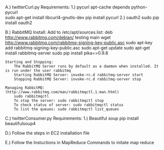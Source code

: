 A.) twitterCurl.py
	Requirements:
		1.) pycurl
			apt-cache depends python-pycurl   
			sudo apt-get install libcurl4-gnutls-dev
			pip install pycurl
		2.) oauth2
			sudo pip install oauth2

B.) RabbitMQ
	Install:
		Add to /etc/apt/sources.list: deb http://www.rabbitmq.com/debian/ testing main
		wget http://www.rabbitmq.com/rabbitmq-signing-key-public.asc
		sudo apt-key add rabbitmq-signing-key-public.asc
		sudo apt-get update
		sudo apt-get install rabbitmq-server
		sudo pip install pika==0.9.8

	Starting and Stopping:
		The RabbitMQ Server runs by default as a daemon when installed. It is run under the user rabbitmq
		Starting RabbitMQ Server: invoke-rc.d rabbitmq-server start
		Stopping RabbitMQ Server: invoke-rc.d rabbitmq-server stop
		
	Managing RabbitMQ: (http://www.rabbitmq.com/man/rabbitmqctl.1.man.html)
		sudo rabbitmqctl
		To stop the server: sudo rabbitmqctl stop 
		To check status of server: sudo rabbitmqctl status
		To list the queues: sudo rabbitmqctl list_queues

C.) twitterConsumer.py
	Requirements:
		1.) Beautiful soup
			pip install beautifulsoup4


D.) Follow the steps in EC2 installation file

E.) Follow the Instuctions in MapReduce Commands to initate map reduce



